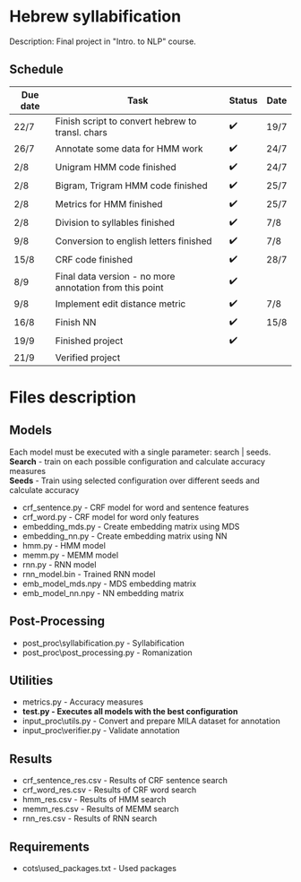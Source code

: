 
# Hebrew syllabification
Description: Final project in "Intro. to NLP" course.

## Schedule
<!--- :heavy_check_mark: --->
| Due date | Task | Status | Date | 
| --- | --- | ---| ---|
| 22/7 | Finish script to convert hebrew to transl. chars | :heavy_check_mark: | 19/7 |
| 26/7 | Annotate some data for HMM work |:heavy_check_mark:| 24/7 |
| 2/8 | Unigram HMM code finished |:heavy_check_mark:| 24/7 |
| 2/8 | Bigram, Trigram HMM code finished |:heavy_check_mark:| 25/7 |
| 2/8 | Metrics for HMM finished |:heavy_check_mark:| 25/7 |
| 2/8 | Division to syllables finished |:heavy_check_mark:|7/8|
| 9/8 | Conversion to english letters finished |:heavy_check_mark:|7/8|
| 15/8 | CRF code finished |:heavy_check_mark:| 28/7 |
| 8/9 | Final data version - no more annotation from this point |:heavy_check_mark:||
| 9/8 | Implement edit distance metric |:heavy_check_mark:|7/8|
| 16/8 | Finish NN |:heavy_check_mark:|15/8|
| 19/9 | Finished project |:heavy_check_mark:||
| 21/9 | Verified project |||

# Files description
## Models
Each model must be executed with a single parameter: search | seeds.  
**Search** - train on each possible configuration and calculate accuracy measures  
**Seeds** - Train using selected configuration over different seeds and calculate accuracy  
 - crf_sentence.py - CRF model for word and sentence features
 - crf_word.py - CRF model for word only features
 - embedding_mds.py - Create embedding matrix using MDS
 - embedding_nn.py - Create embedding matrix using NN
 - hmm.py - HMM model
 - memm.py - MEMM model
 - rnn.py - RNN model
 - rnn_model.bin - Trained RNN model
 - emb_model_mds.npy - MDS embedding matrix
 - emb_model_nn.npy - NN embedding matrix 
 
 ## Post-Processing
  - post_proc\syllabification.py - Syllabification
  - post_proc\post_processing.py - Romanization
 
## Utilities
 - metrics.py - Accuracy measures
 - **test.py - Executes all models with the best configuration**
 - input_proc\utils.py - Convert and prepare MILA dataset for annotation 
 - input_proc\verifier.py - Validate annotation

## Results
 - crf_sentence_res.csv - Results of CRF sentence search
 - crf_word_res.csv - Results of CRF word search
 - hmm_res.csv - Results of HMM search
 - memm_res.csv - Results of MEMM search
  - rnn_res.csv - Results of RNN search
 
## Requirements
 - cots\used_packages.txt - Used packages

